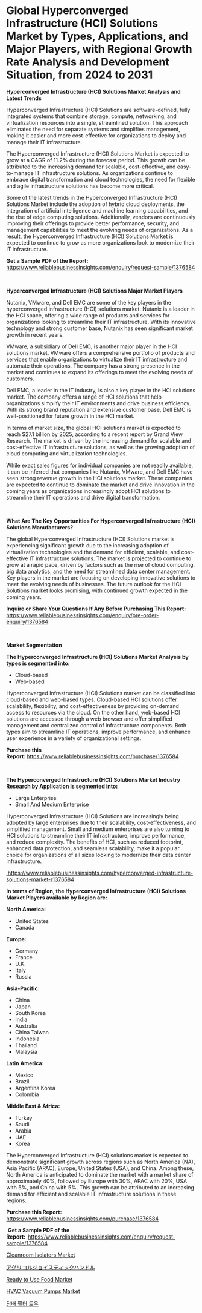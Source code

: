 <p><h1>Global Hyperconverged Infrastructure (HCI) Solutions Market by Types, Applications, and Major Players, with Regional Growth Rate Analysis and Development Situation, from 2024 to 2031</h1></p><p><strong>Hyperconverged Infrastructure (HCI) Solutions Market Analysis and Latest Trends</strong></p>
<p><p>Hyperconverged Infrastructure (HCI) Solutions are software-defined, fully integrated systems that combine storage, compute, networking, and virtualization resources into a single, streamlined solution. This approach eliminates the need for separate systems and simplifies management, making it easier and more cost-effective for organizations to deploy and manage their IT infrastructure.</p><p>The Hyperconverged Infrastructure (HCI) Solutions Market is expected to grow at a CAGR of 11.2% during the forecast period. This growth can be attributed to the increasing demand for scalable, cost-effective, and easy-to-manage IT infrastructure solutions. As organizations continue to embrace digital transformation and cloud technologies, the need for flexible and agile infrastructure solutions has become more critical.</p><p>Some of the latest trends in the Hyperconverged Infrastructure (HCI) Solutions Market include the adoption of hybrid cloud deployments, the integration of artificial intelligence and machine learning capabilities, and the rise of edge computing solutions. Additionally, vendors are continuously improving their offerings to provide better performance, security, and management capabilities to meet the evolving needs of organizations. As a result, the Hyperconverged Infrastructure (HCI) Solutions Market is expected to continue to grow as more organizations look to modernize their IT infrastructure.</p></p>
<p><strong>Get a Sample PDF of the Report:&nbsp;</strong> <a href="https://www.reliablebusinessinsights.com/enquiry/request-sample/1376584">https://www.reliablebusinessinsights.com/enquiry/request-sample/1376584</a></p>
<p>&nbsp;</p>
<p><strong>Hyperconverged Infrastructure (HCI) Solutions Major Market Players</strong></p>
<p><p>Nutanix, VMware, and Dell EMC are some of the key players in the hyperconverged infrastructure (HCI) solutions market. Nutanix is a leader in the HCI space, offering a wide range of products and services for organizations looking to streamline their IT infrastructure. With its innovative technology and strong customer base, Nutanix has seen significant market growth in recent years.</p><p>VMware, a subsidiary of Dell EMC, is another major player in the HCI solutions market. VMware offers a comprehensive portfolio of products and services that enable organizations to virtualize their IT infrastructure and automate their operations. The company has a strong presence in the market and continues to expand its offerings to meet the evolving needs of customers.</p><p>Dell EMC, a leader in the IT industry, is also a key player in the HCI solutions market. The company offers a range of HCI solutions that help organizations simplify their IT environments and drive business efficiency. With its strong brand reputation and extensive customer base, Dell EMC is well-positioned for future growth in the HCI market.</p><p>In terms of market size, the global HCI solutions market is expected to reach $27.1 billion by 2025, according to a recent report by Grand View Research. The market is driven by the increasing demand for scalable and cost-effective IT infrastructure solutions, as well as the growing adoption of cloud computing and virtualization technologies.</p><p>While exact sales figures for individual companies are not readily available, it can be inferred that companies like Nutanix, VMware, and Dell EMC have seen strong revenue growth in the HCI solutions market. These companies are expected to continue to dominate the market and drive innovation in the coming years as organizations increasingly adopt HCI solutions to streamline their IT operations and drive digital transformation.</p></p>
<p>&nbsp;</p>
<p><strong>What Are The Key Opportunities For Hyperconverged Infrastructure (HCI) Solutions Manufacturers?</strong></p>
<p><p>The global Hyperconverged Infrastructure (HCI) Solutions market is experiencing significant growth due to the increasing adoption of virtualization technologies and the demand for efficient, scalable, and cost-effective IT infrastructure solutions. The market is projected to continue to grow at a rapid pace, driven by factors such as the rise of cloud computing, big data analytics, and the need for streamlined data center management. Key players in the market are focusing on developing innovative solutions to meet the evolving needs of businesses. The future outlook for the HCI Solutions market looks promising, with continued growth expected in the coming years.</p></p>
<p><strong>Inquire or Share Your Questions If Any Before Purchasing This Report:</strong> <a href="https://www.reliablebusinessinsights.com/enquiry/pre-order-enquiry/1376584">https://www.reliablebusinessinsights.com/enquiry/pre-order-enquiry/1376584</a></p>
<p>&nbsp;</p>
<p><strong>Market Segmentation</strong></p>
<p><strong>The Hyperconverged Infrastructure (HCI) Solutions Market Analysis by types is segmented into:</strong></p>
<p><ul><li>Cloud-based</li><li>Web-based</li></ul></p>
<p><p>Hyperconverged Infrastructure (HCI) Solutions market can be classified into cloud-based and web-based types. Cloud-based HCI solutions offer scalability, flexibility, and cost-effectiveness by providing on-demand access to resources via the cloud. On the other hand, web-based HCI solutions are accessed through a web browser and offer simplified management and centralized control of infrastructure components. Both types aim to streamline IT operations, improve performance, and enhance user experience in a variety of organizational settings.</p></p>
<p><strong>Purchase this Report:&nbsp;</strong><a href="https://www.reliablebusinessinsights.com/purchase/1376584">https://www.reliablebusinessinsights.com/purchase/1376584</a></p>
<p>&nbsp;</p>
<p><strong>The Hyperconverged Infrastructure (HCI) Solutions Market Industry Research by Application is segmented into:</strong></p>
<p><ul><li>Large Enterprise</li><li>Small And Medium Enterprise</li></ul></p>
<p><p>Hyperconverged Infrastructure (HCI) Solutions are increasingly being adopted by large enterprises due to their scalability, cost-effectiveness, and simplified management. Small and medium enterprises are also turning to HCI solutions to streamline their IT infrastructure, improve performance, and reduce complexity. The benefits of HCI, such as reduced footprint, enhanced data protection, and seamless scalability, make it a popular choice for organizations of all sizes looking to modernize their data center infrastructure.</p></p>
<p><a href="https://www.reliablebusinessinsights.com/hyperconverged-infrastructure-solutions-market-r1376584">&nbsp;https://www.reliablebusinessinsights.com/hyperconverged-infrastructure-solutions-market-r1376584</a></p>
<p><strong>In terms of Region, the Hyperconverged Infrastructure (HCI) Solutions Market Players available by Region are:</strong></p>
<p>
    <p> <strong> North America: </strong>
        <ul>
            <li>United States</li>
            <li>Canada</li>
        </ul>
        </p> 
    <p> <strong> Europe: </strong>
        <ul>
            <li>Germany</li>
            <li>France</li>
            <li>U.K.</li>
            <li>Italy</li>
            <li>Russia</li>
        </ul>
        </p> 
    <p> <strong> Asia-Pacific: </strong>
        <ul>
            <li>China</li>
            <li>Japan</li>
            <li>South Korea</li>
            <li>India</li>
            <li>Australia</li>
            <li>China Taiwan</li>
            <li>Indonesia</li>
            <li>Thailand</li>
            <li>Malaysia</li>
        </ul>
        </p> 
    <p> <strong> Latin America: </strong>
        <ul>
            <li>Mexico</li>
            <li>Brazil</li>
            <li>Argentina Korea</li>
            <li>Colombia</li>
        </ul>
        </p> 
    <p> <strong> Middle East & Africa: </strong>
        <ul>
            <li>Turkey</li>
            <li>Saudi</li>
            <li>Arabia</li>
            <li>UAE</li>
            <li>Korea</li>
        </ul>
    </p>
    </p>
<p><p>The Hyperconverged Infrastructure (HCI) solutions market is expected to demonstrate significant growth across regions such as North America (NA), Asia Pacific (APAC), Europe, United States (USA), and China. Among these, North America is anticipated to dominate the market with a market share of approximately 40%, followed by Europe with 30%, APAC with 20%, USA with 5%, and China with 5%. This growth can be attributed to an increasing demand for efficient and scalable IT infrastructure solutions in these regions.</p></p>
<p><strong>Purchase this Report: </strong><a href="https://www.reliablebusinessinsights.com/purchase/1376584">https://www.reliablebusinessinsights.com/purchase/1376584</a></p>
<p>&nbsp;<strong>Get a Sample PDF of the Report:&nbsp;&nbsp;</strong><a href="https://www.reliablebusinessinsights.com/enquiry/request-sample/1376584">https://www.reliablebusinessinsights.com/enquiry/request-sample/1376584</a></p>
<p><strong></strong></p>
<p><p><a href="https://github.com/almainyongb/Market-Research-Report-List-1/blob/main/cleanroom-isolators-market.md">Cleanroom Isolators Market</a></p><p><a href="https://github.com/cnnriuez22368/Market-Research-Report-List-2/blob/main/3464075114660.md">アグリコルジョイスティックハンドル</a></p><p><a href="https://issuu.com/reportprime-2/docs/ready-to-use-food-market-size-2030.pptx">Ready to Use Food Market</a></p><p><a href="https://github.com/kimjmgeh81/Market-Research-Report-List-1/blob/main/hvac-vacuum-pumps-market.md">HVAC Vacuum Pumps Market</a></p><p><a href="https://github.com/valroy852/Market-Research-Report-List-1/blob/main/5171447111193.md">담배 필터 토우</a></p></p>